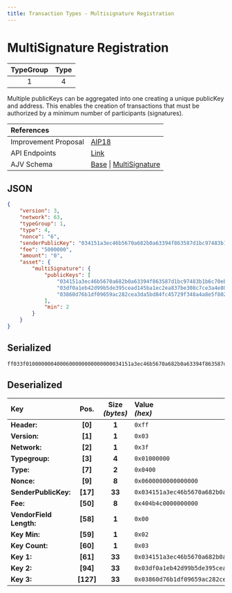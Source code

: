 ```yaml
---
title: Transaction Types - Multisignature Registration
---
```


# MultiSignature Registration

| TypeGroup | Type  |
| :-------: | :---: |
|     1     |   4   |

Multiple publicKeys can be aggregated into one creating a unique publicKey and address. This enables the creation of transactions that must be authorized by a minimum number of participants (signatures).

| References           |                                                                                                                                                                                                                                                                                                                            |
| :------------------- | :------------------------------------------------------------------------------------------------------------------------------------------------------------------------------------------------------------------------------------------------------------------------------------------------------------------------- |
| Improvement Proposal | [AIP18](https://github.com/ArkEcosystem/AIPs/blob/master/AIPS/aip-18.md)                                                                                                                                                                                                                                                   |
| API Endpoints        | [Link](/docs/api/public-rest-api/endpoints/transactions)                                                                                                                                                                                                                                                                   |
| AJV Schema           | [Base](https://github.com/Solar-network/core/blob/0c03aaf1feebb77bd33117110c358636bf14d9c0/packages/crypto/src/transactions/types/schemas.ts#L17-L46) \| [MultiSignature](https://github.com/Solar-network/core/blob/0c03aaf1feebb77bd33117110c358636bf14d9c0/packages/crypto/src/transactions/types/schemas.ts#L150-L191) |

## JSON

```json
{
    "version": 3,
    "network": 63,
    "typeGroup": 1,
    "type": 4,
    "nonce": "6",
    "senderPublicKey": "034151a3ec46b5670a682b0a63394f863587d1bc97483b1b6c70eb58e7f0aed192",
    "fee": "5000000",
    "amount": "0",
    "asset": {
        "multiSignature": {
            "publicKeys": [
                "034151a3ec46b5670a682b0a63394f863587d1bc97483b1b6c70eb58e7f0aed192",
                "03df0a1eb42d99b5de395cead145ba1ec2ea837be308c7ce3a4e8018b7efc7fdb8",
                "03860d76b1df09659ac282cea3da5bd84fc45729f348a4a8e5f802186be72dc17f"
            ],
            "min": 2
        }
    }
}
```

## Serialized

```shell
ff033f0100000004000600000000000000034151a3ec46b5670a682b0a63394f863587d1bc97483b1b6c70eb58e7f0aed192404b4c0000000000000203034151a3ec46b5670a682b0a63394f863587d1bc97483b1b6c70eb58e7f0aed19203df0a1eb42d99b5de395cead145ba1ec2ea837be308c7ce3a4e8018b7efc7fdb803860d76b1df09659ac282cea3da5bd84fc45729f348a4a8e5f802186be72dc17f
```

## Deserialized

| Key                     |   Pos.    | Size<br/>_(bytes)_ | Value<br/>_(hex)_                                                      |
| :---------------------- | :-------: | :----------------: | :--------------------------------------------------------------------- |
| **Header:**             |  **[0]**  |       **1**        | `0xff`                                                                 |
| **Version:**            |  **[1]**  |       **1**        | `0x03`                                                                 |
| **Network:**            |  **[2]**  |       **1**        | `0x3f`                                                                 |
| **Typegroup:**          |  **[3]**  |       **4**        | `0x01000000`                                                           |
| **Type:**               |  **[7]**  |       **2**        | `0x0400`                                                               |
| **Nonce:**              |  **[9]**  |       **8**        | `0x0600000000000000`                                                   |
| **SenderPublicKey:**    | **[17]**  |       **33**       | `0x034151a3ec46b5670a682b0a63394f863587d1bc97483b1b6c70eb58e7f0aed192` |
| **Fee:**                | **[50]**  |       **8**        | `0x404b4c0000000000`                                                   |
| **VendorField Length:** | **[58]**  |       **1**        | `0x00`                                                                 |
| **Key Min:**            | **[59]**  |       **1**        | `0x02`                                                                 |
| **Key Count:**          | **[60]**  |       **1**        | `0x03`                                                                 |
| **Key 1:**              | **[61]**  |       **33**       | `0x034151a3ec46b5670a682b0a63394f863587d1bc97483b1b6c70eb58e7f0aed192` |
| **Key 2:**              | **[94]**  |       **33**       | `0x03df0a1eb42d99b5de395cead145ba1ec2ea837be308c7ce3a4e8018b7efc7fdb8` |
| **Key 3:**              | **[127]** |       **33**       | `0x03860d76b1df09659ac282cea3da5bd84fc45729f348a4a8e5f802186be72dc17f` |
